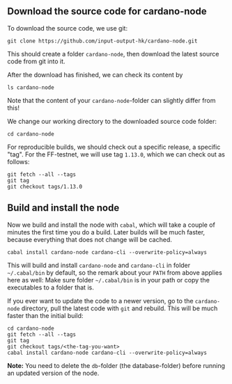 ## Download the source code for cardano-node

To download the source code, we use git:

    git clone https://github.com/input-output-hk/cardano-node.git


This should create a folder ``cardano-node``, then download the latest source code from git into it.

After the download has finished, we can check its content by

    ls cardano-node

Note that the content of your ``cardano-node``-folder can slightly differ from this!

We change our working directory to the downloaded source code folder:

    cd cardano-node

For reproducible builds, we should check out a specific release, a specific "tag".
For the FF-testnet, we will use tag `1.13.0`, which we can check out as follows:

    git fetch --all --tags
    git tag
    git checkout tags/1.13.0


## Build and install the node

Now we build and install the node with ``cabal``,
which will take a couple of minutes the first time you do a build. Later builds will be much faster, because everything that does not change will be cached.

    cabal install cardano-node cardano-cli --overwrite-policy=always

   This will build and install `cardano-node` and `cardano-cli` in folder `~/.cabal/bin` by default, so the remark about your `PATH` from above
   applies here as well: Make sure folder `~/.cabal/bin` is in your path or copy the executables to a folder that is.

If you ever want to update the code to a newer version, go to the ``cardano-node`` directory, pull the latest code with ``git`` and rebuild.
This will be much faster than the initial build:

    cd cardano-node
    git fetch --all --tags
    git tag
    git checkout tags/<the-tag-you-want>
    cabal install cardano-node cardano-cli --overwrite-policy=always

__Note:__ You need to delete the `db`-folder (the database-folder) before running an updated version of the node.
